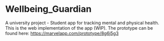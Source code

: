 # Wellbeing_Guardian
A university project - Student app for tracking mental and physical health. This is the web implementation of the app (WIP). The prototype can be found here: https://marvelapp.com/prototype/8g6j5g3
